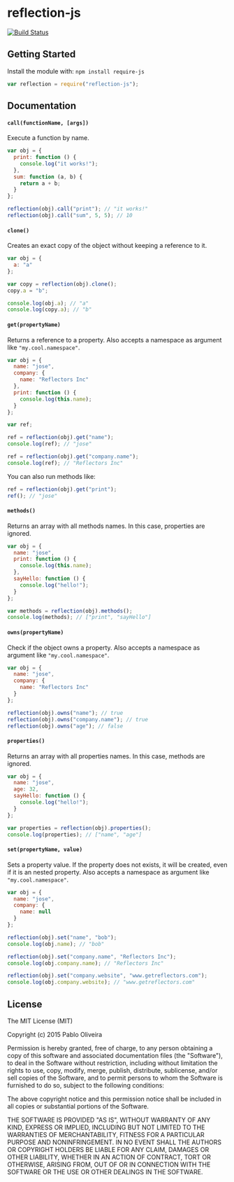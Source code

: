 # reflection-js

[![Build Status](https://api.travis-ci.org/poliveira/reflection-js.png)](https://api.travis-ci.org/poliveira/reflection-js)

## Getting Started
Install the module with: `npm install require-js`

```javascript
var reflection = require("reflection-js");
```

## Documentation

#### `call(functionName, [args])`
Execute a function by name.

```javascript
var obj = {
  print: function () {
    console.log("it works!");
  },
  sum: function (a, b) {
    return a + b;
  }
};

reflection(obj).call("print"); // "it works!"
reflection(obj).call("sum", 5, 5); // 10
```

#### `clone()`
Creates an exact copy of the object without keeping a reference to it.

```javascript
var obj = {
  a: "a"
};

var copy = reflection(obj).clone();
copy.a = "b";

console.log(obj.a); // "a"
console.log(copy.a); // "b"
```

#### `get(propertyName)`
Returns a reference to a property. Also accepts a namespace as argument like `"my.cool.namespace"`.

```javascript
var obj = {
  name: "jose",
  company: {
    name: "Reflectors Inc"
  },
  print: function () {
    console.log(this.name);
  }
};

var ref;

ref = reflection(obj).get("name");
console.log(ref); // "jose"

ref = reflection(obj).get("company.name");
console.log(ref); // "Reflectors Inc"
```

You can also run methods like:

```javascript
ref = reflection(obj).get("print");
ref(); // "jose"
```

#### `methods()`
Returns an array with all methods names. In this case, properties are ignored.

```javascript
var obj = {
  name: "jose",
  print: function () {
    console.log(this.name);
  },
  sayHello: function () {
    console.log("hello!");
  }
};

var methods = reflection(obj).methods();
console.log(methods); // ["print", "sayHello"]
```

#### `owns(propertyName)`
Check if the object owns a property. Also accepts a namespace as argument like `"my.cool.namespace"`.

```javascript
var obj = {
  name: "jose",
  company: {
    name: "Reflectors Inc"
  }
};

reflection(obj).owns("name"); // true
reflection(obj).owns("company.name"); // true
reflection(obj).owns("age"); // false
```

#### `properties()`
Returns an array with all properties names. In this case, methods are ignored.

```javascript
var obj = {
  name: "jose",
  age: 32,
  sayHello: function () {
    console.log("hello!");
  }
};

var properties = reflection(obj).properties();
console.log(properties); // ["name", "age"]
```

#### `set(propertyName, value)`
Sets a property value. If the property does not exists, it will be created, even if it is an nested property.
Also accepts a namespace as argument like `"my.cool.namespace"`.

```javascript
var obj = {
  name: "jose",
  company: {
    name: null
  }
};

reflection(obj).set("name", "bob");
console.log(obj.name); // "bob"

reflection(obj).set("company.name", "Reflectors Inc");
console.log(obj.company.name); // "Reflectors Inc"

reflection(obj).set("company.website", "www.getreflectors.com");
console.log(obj.company.website); // "www.getreflectors.com"
```

## License

The MIT License (MIT)

Copyright (c) 2015 Pablo Oliveira

Permission is hereby granted, free of charge, to any person obtaining a copy
of this software and associated documentation files (the "Software"), to deal
in the Software without restriction, including without limitation the rights
to use, copy, modify, merge, publish, distribute, sublicense, and/or sell
copies of the Software, and to permit persons to whom the Software is
furnished to do so, subject to the following conditions:

The above copyright notice and this permission notice shall be included in all
copies or substantial portions of the Software.

THE SOFTWARE IS PROVIDED "AS IS", WITHOUT WARRANTY OF ANY KIND, EXPRESS OR
IMPLIED, INCLUDING BUT NOT LIMITED TO THE WARRANTIES OF MERCHANTABILITY,
FITNESS FOR A PARTICULAR PURPOSE AND NONINFRINGEMENT. IN NO EVENT SHALL THE
AUTHORS OR COPYRIGHT HOLDERS BE LIABLE FOR ANY CLAIM, DAMAGES OR OTHER
LIABILITY, WHETHER IN AN ACTION OF CONTRACT, TORT OR OTHERWISE, ARISING FROM,
OUT OF OR IN CONNECTION WITH THE SOFTWARE OR THE USE OR OTHER DEALINGS IN THE
SOFTWARE.
